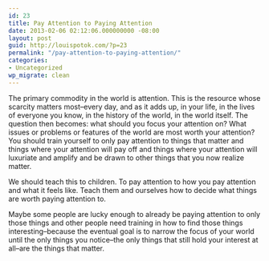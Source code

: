 ```yaml
---
id: 23
title: Pay Attention to Paying Attention
date: 2013-02-06 02:12:06.000000000 -08:00
layout: post
guid: http://louispotok.com/?p=23
permalink: "/pay-attention-to-paying-attention/"
categories:
- Uncategorized
wp_migrate: clean
---
```

The primary commodity in the world is attention. This is the resource whose scarcity matters most&#8211;every day, and as it adds up, in your life, in the lives of everyone you know, in the history of the world, in the world itself. The question then becomes: what should you focus your attention on? What issues or problems or features of the world are most worth your attention? You should train yourself to only pay attention to things that matter and things where your attention will pay off and things where your attention will luxuriate and amplify and be drawn to other things that you now realize matter.

We should teach this to children. To pay attention to how you pay attention and what it feels like. Teach them and ourselves how to decide what things are worth paying attention to.

Maybe some people are lucky enough to already be paying attention to only those things and other people need training in how to find those things interesting&#8211;because the eventual goal is to narrow the focus of your world until the only things you notice&#8211;the only things that still hold your interest at all&#8211;are the things that matter.
